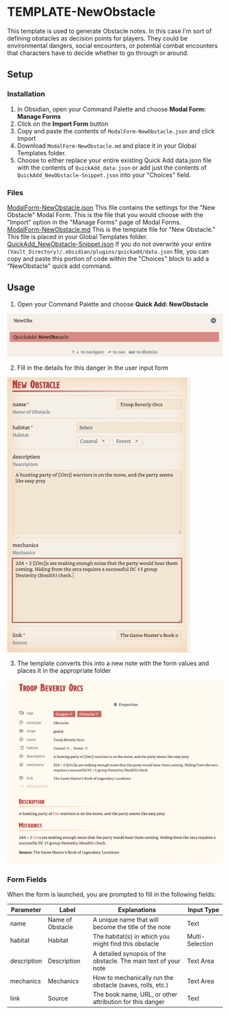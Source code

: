 # TEMPLATE-NewObstacle

This template is used to generate Obstacle notes. In this case I'm sort of defining obstacles as decision points for players. They could be environmental dangers, social encounters, or potential combat encounters that characters have to decide whether to go through or around. 

## Setup

### Installation

1. In Obsidian, open your Command Palette and choose **Modal Form: Manage Forms**
2. Click on the **Import Form** button
3. Copy and paste the contents of `ModalForm-NewObstacle.json` and click Import
4. Download `ModalForm-NewObstacle.md` and place it in your Global Templates folder. 
5. Choose to either replace your entire existing Quick Add data.json file with the contents of `QuickAdd_data.json` or add just the contents of `QuickAdd_NewObstacle-Snippet.json` into your "Choices" field.  

### Files

[ModalForm-NewObstacle.json](/TEMPLATE_NewObstacle/ModalForm-NewObstacle.json) This file contains the settings for the "New Obstacle" Modal Form. This is the file that you would choose with the "Import" option in the "Manage Forms" page of Modal Forms. <br>
[ModalForm-NewObstacle.md](/TEMPLATE_NewObstacle/ModalForm-NewObstacle.md) This is the template file for "New Obstacle." This file is placed in your Global Templates folder. <br>
[QuickAdd_NewObstacle-Snippet.json](/TEMPLATE_NewObstacle/QuickAdd_NewObstacle-Snippet.json) If you do not overwrite your entire `(Vault_Directory)/.obsidian/plugins/quickadd/data.json` file, you can copy and paste this portion of code within the "Choices" block to add a "NewObstacle" quick add command. 

## Usage

1. Open your Command Palette and choose **Quick Add: NewObstacle**

![Screenshot - Quick Add NewObstacle](/images/screenshot_quickadd_newobstacle.png "Screenshot - Quick Add NewObstacle")

2. Fill in the details for this danger in the user input form

![Screenshot - NewObstacle Modal Form](/images/screenshot_modalform_newobstacle.png "Screenshot - NewObstacle Modal Form")

3. The template converts this into a new note with the form values and places it in the appropriate folder

![Screenshot - NewObstacle Example Note](/images/screenshot_newobstacle_example.png "Screenshot - NewObstacle Example Note")

### Form Fields

When the form is launched, you are prompted to fill in the following fields:

| Parameter | Label | Explanations | Input Type |
|---|---|---|---|
|name|Name of Obstacle|A unique name that will become the title of the note|Text|
|habitat|Habitat|The habitat(s) in which you might find this obstacle|Multi-Selection|
|description|Description|A detailed synopsis of the obstacle. The main text of your note|Text Area|
|mechanics|Mechanics|How to mechanically run the obstacle (saves, rolls, etc.)|Text Area|
|link|Source|The book name, URL, or other attribution for this danger|Text|